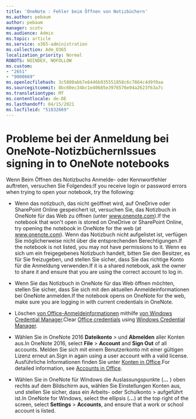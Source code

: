 ```yaml
---
title: 'OneNote : Fehler beim Öffnen von Notizbüchern'
ms.author: pebaum
author: pebaum
manager: scotv
ms.audience: Admin
ms.topic: article
ms.service: o365-administration
ms.collection: Adm_O365
localization_priority: Normal
ROBOTS: NOINDEX, NOFOLLOW
ms.custom:
- "2651"
- "9000669"
ms.openlocfilehash: 3c5800abb7e6446b935551858c6c7864c4d9f0aa
ms.sourcegitcommit: 8bc60ec34bc1e40685e3976576e04a2623f63a7c
ms.translationtype: MT
ms.contentlocale: de-DE
ms.lasthandoff: 04/15/2021
ms.locfileid: "51832669"
---
```

# <a name="issues-signing-in-to-onenote-notebooks"></a><span data-ttu-id="83ce4-102">Probleme bei der Anmeldung bei OneNote-Notizbüchern</span><span class="sxs-lookup"><span data-stu-id="83ce4-102">Issues signing in to OneNote notebooks</span></span>

<span data-ttu-id="83ce4-103">Wenn Beim Öffnen des Notizbuchs Anmelde- oder Kennwortfehler auftreten, versuchen Sie Folgendes:</span><span class="sxs-lookup"><span data-stu-id="83ce4-103">If you receive login or password errors when trying to open your notebook, try the following:</span></span>

- <span data-ttu-id="83ce4-104">Wenn das notizbuch, das nicht geöffnet wird, auf OneDrive oder SharePoint Online gespeichert ist, versuchen Sie, das Notizbuch in OneNote für das Web zu öffnen (unter www.onenote.com).</span><span class="sxs-lookup"><span data-stu-id="83ce4-104">If the notebook that won't open is stored on OneDrive or SharePoint Online, try opening the notebook in OneNote for the web (at www.onenote.com).</span></span> <span data-ttu-id="83ce4-105">Wenn das Notizbuch nicht aufgelistet ist, verfügen Sie möglicherweise nicht über die entsprechenden Berechtigungen.</span><span class="sxs-lookup"><span data-stu-id="83ce4-105">If the notebook is not listed, you may not have permissions to it.</span></span> <span data-ttu-id="83ce4-106">Wenn es sich um ein freigegebenes Notizbuch handelt, bitten Sie den Besitzer, es für Sie freizugeben, und stellen Sie sicher, dass Sie das richtige Konto für die Anmeldung verwenden.</span><span class="sxs-lookup"><span data-stu-id="83ce4-106">If it is a shared notebook, ask the owner to share it and ensure that you are using the correct account to log in.</span></span>

- <span data-ttu-id="83ce4-107">Wenn Sie das Notizbuch in OneNote für das Web öffnen möchten, stellen Sie sicher, dass Sie sich mit den aktuellen Anmeldeinformationen bei OneNote anmelden.</span><span class="sxs-lookup"><span data-stu-id="83ce4-107">If the notebook opens on OneNote for the web, make sure you are logging in with current credentials in OneNote.</span></span> 

- <span data-ttu-id="83ce4-108">Löschen [von Office-Anmeldeinformationen](https://docs.microsoft.com/office/troubleshoot/error-messages/another-account-already-signed-in#step-3-clear-cached-credentials-on-the-computer) mithilfe [von Windows Credential Manager](https://support.microsoft.com/help/4026814/windows-accessing-credential-manager).</span><span class="sxs-lookup"><span data-stu-id="83ce4-108">Clear [Office credentials](https://docs.microsoft.com/office/troubleshoot/error-messages/another-account-already-signed-in#step-3-clear-cached-credentials-on-the-computer) using [Windows Credential Manager](https://support.microsoft.com/help/4026814/windows-accessing-credential-manager).</span></span>

- <span data-ttu-id="83ce4-109">Wählen Sie in OneNote 2016 **Dateikonto**  >   und **Abmelden** aller Konten aus.</span><span class="sxs-lookup"><span data-stu-id="83ce4-109">In OneNote 2016, select **File** > **Account** and **Sign Out** of all accounts.</span></span> <span data-ttu-id="83ce4-110">Melden Sie sich mit einem Benutzerkonto mit einer gültigen Lizenz erneut an.</span><span class="sxs-lookup"><span data-stu-id="83ce4-110">Sign in again using a user account with a valid license.</span></span> <span data-ttu-id="83ce4-111">Ausführliche Informationen finden Sie unter [Konten in Office](https://support.office.com/article/accounts-in-office-628ea040-f265-49de-b986-be09c3ebf8a9).</span><span class="sxs-lookup"><span data-stu-id="83ce4-111">For detailed information, see [Accounts in Office](https://support.office.com/article/accounts-in-office-628ea040-f265-49de-b986-be09c3ebf8a9).</span></span>

- <span data-ttu-id="83ce4-112">Wählen Sie in OneNote für Windows die Auslassungspunkte (**...** ) oben rechts auf dem Bildschirm aus, wählen Sie Einstellungen Konten aus, und stellen Sie sicher, dass ein Arbeits- oder Schulkonto  >  aufgeführt ist.</span><span class="sxs-lookup"><span data-stu-id="83ce4-112">In OneNote for Windows, select the ellipsis (**…**) at the top right of the screen, select **Settings** > **Accounts**, and ensure that a work or school account is listed.</span></span>